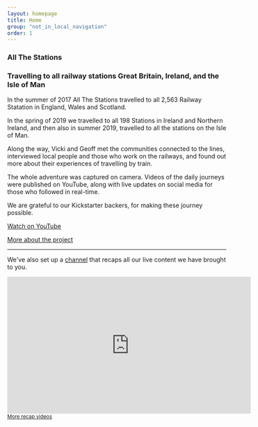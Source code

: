 ```yaml
---
layout: homepage
title: Home
group: "not_in_local_navigation"
order: 1
---
```


<h3><strong>All The Stations</strong></h3>
<h3>Travelling to all railway stations Great Britain, Ireland, and the Isle of Man</h3>

<p>In the summer of 2017 All The Stations travelled to all 2,563 Railway Statation in England, Wales and Scotland.</p>

<p>In the spring of 2019 we travelled to all 198 Stations in Ireland and Northern Ireland, and then also in summer 2019, travelled to all the stations on the Isle of Man.</p>

<p>Along the way, Vicki and Geoff met the communities connected to the lines, interviewed local people and those who work on the railways, and found out more about their experiences of travelling by train.</p> 

<p>The whole adventure was captured on camera. Videos of the daily journeys were published on YouTube, along with live updates on social media for those who followed in real-time.</p>

<p>We are grateful to our Kickstarter backers, for making these journey possible.<p>

<p><a class="button readmore margin-bottom-none" href="http://www.youtube.com/allthestations"><i class="fa fa-youtube-play" aria-hidden="true"></i> Watch on YouTube</a></p>
<p><a class="readmore" href="/about">More about the project</a></p>
<hr/>
<p>We've also set up a <a href="https://www.youtube.com/channel/UCV9iG52K1qGR1jv00oDBI4w">channel</a> that recaps all our live content we have brought to you.</p>
<div class="videoWrapper">
	<iframe width="560" height="315" src="https://www.youtube.com/embed/videoseries?list=PLHZ5cT1o1xLLugl6FeURrqedYZmbGAdIx&enablejsapi=1&origin=http%3A%2F%2Fwww.allthestations.co.uk" frameborder="0" allowfullscreen></iframe>
</div>
<small><a class="read-more" href="https://www.youtube.com/watch?v=hEm99r1vRq0&index=27&list=PLHZ5cT1o1xLLugl6FeURrqedYZmbGAdIx">More recap videos</a></small>
